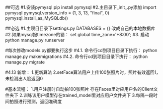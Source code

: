 ##可选
#1.安装pymysql
pip install pymysql
#2.主目录下_init_.py添加
import pymysql
pymysql.version_info = (1, 3, 13, "final", 0)
pymysql.install_as_MySQLdb()

##必选
#1.主项目目录下settings.py
DATABASES = {}
改成自己的本地数据库
#2.如果mysql报timezone的错：
set global time_zone='+8:00';
#3. 启动
python manage.py runserver

#每次修改models.py都要执行这步
#4.1. 命令行cd到项目目录下执行：
python manage.py makemigrations
#4.2. 命令行cd到项目目录下执行：
python manage.py migrate


#4.13 新增：
1.更新算法
2.setFace算法用户上传100张照片时，照片有效返回1，未检测出人脸返回0


#基本流程：
1.用户注册时自动拍100张照片 存在Faces里对应用户名的Client文件夹下
2.训练该用户模型存在trained_model里对应用户文件夹下
3.每隔一段时间拍照进行预测，返回准确度







